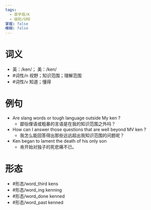```yaml
---
tags:
  - 首字母/K
  - 级别/GRE
掌握: false
模糊: false
---
```

# 词义
- 英：/ken/； 美：/ken/
- #词性/n  视野；知识范围；理解范围
- #词性/v  知道；懂得
# 例句
- Are slang words or tough language outside My ken ?
	- 鄙俗俚语或粗暴的言语是在我的知识范围之外吗？
- How can I answer those questions that are well beyond MV ken ?
	- 我怎么能回答得出那些远远超出我知识范围的问题呢？
- Ken began to lament the death of his only son
	- 肯开始对独子的死悲痛不已。
# 形态
- #形态/word_third kens
- #形态/word_ing kenning
- #形态/word_done kenned
- #形态/word_past kenned

